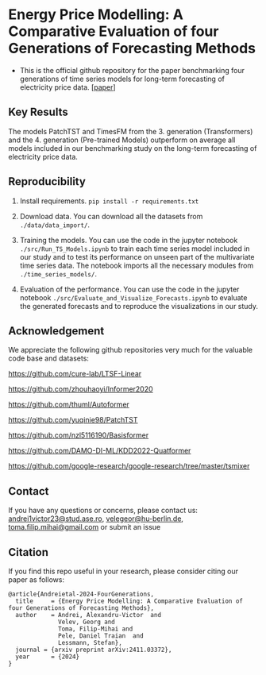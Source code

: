 # Energy Price Modelling: A Comparative Evaluation of four Generations of Forecasting Methods 

* This is the official github repository for the paper benchmarking four generations of time series models for long-term forecasting of electricity price data. [[paper](https://arxiv.org/abs/2411.03372)]

## Key Results
The models PatchTST and TimesFM from the 3. generation (Transformers) and the 4. generation (Pre-trained Models) outperform on average all models included in our benchmarking study on the long-term forecasting of electricity price data.

## Reproducibility
1. Install requirements. ```pip install -r requirements.txt```

2. Download data. You can download all the datasets from ```./data/data_import/```.

3. Training the models. You can use the code in the jupyter notebook ```./src/Run_TS_Models.ipynb``` to train each time series model included in our study and to test its performance on unseen part of the multivariate time series data. The notebook imports all the necessary modules from ```./time_series_models/```. 

4. Evaluation of the performance. You can use the code in the jupyter notebook ```./src/Evaluate_and_Visualize_Forecasts.ipynb``` to evaluate the generated forecasts and to reproduce the visualizations in our study. 


## Acknowledgement

We appreciate the following github repositories very much for the valuable code base and datasets:

https://github.com/cure-lab/LTSF-Linear

https://github.com/zhouhaoyi/Informer2020

https://github.com/thuml/Autoformer

https://github.com/yuqinie98/PatchTST

https://github.com/nzl5116190/Basisformer

https://github.com/DAMO-DI-ML/KDD2022-Quatformer

https://github.com/google-research/google-research/tree/master/tsmixer



## Contact

If you have any questions or concerns, please contact us: andrei1victor23@stud.ase.ro, velegeor@hu-berlin.de, toma.filip.mihai@gmail.com or submit an issue

## Citation

If you find this repo useful in your research, please consider citing our paper as follows:

```
@article{Andreietal-2024-FourGenerations,
  title     = {Energy Price Modelling: A Comparative Evaluation of four Generations of Forecasting Methods},
  author    = Andrei, Alexandru-Victor  and
              Velev, Georg and 
              Toma, Filip-Mihai and 
              Pele, Daniel Traian  and 
              Lessmann, Stefan},
  journal = {arxiv preprint arXiv:2411.03372},
  year      = {2024}
}
```

